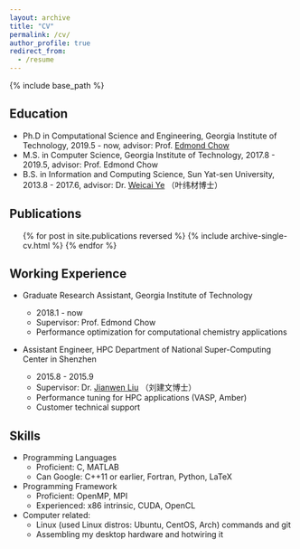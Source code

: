 ```yaml
---
layout: archive
title: "CV"
permalink: /cv/
author_profile: true
redirect_from:
  - /resume
---
```


{% include base_path %}

## Education
* Ph.D in Computational Science and Engineering, Georgia Institute of Technology, 2019.5 - now, advisor: Prof. [Edmond Chow](https://www.cc.gatech.edu/~echow/)
* M.S. in Computer Science, Georgia Institute of Technology, 2017.8 - 2019.5, advisor: Prof. Edmond Chow
* B.S. in Information and Computing Science, Sun Yat-sen University, 2013.8 - 2017.6, advisor: Dr. [Weicai Ye](https://www.researchgate.net/scientific-contributions/2033993793_Weicai_Ye) （叶纬材博士）

## Publications
  <ul>{% for post in site.publications reversed %}
    {% include archive-single-cv.html %}
  {% endfor %}</ul>

## Working Experience
* Graduate Research Assistant, Georgia Institute of Technology
  * 2018.1 - now
  * Supervisor: Prof. Edmond Chow
  * Performance optimization for computational chemistry applications

* Assistant Engineer, HPC Department of National Super-Computing Center in Shenzhen
  * 2015.8 - 2015.9
  * Supervisor: Dr. [Jianwen Liu](https://www.researchgate.net/profile/Jianwen_Liu) （刘建文博士）
  * Performance tuning for HPC applications (VASP, Amber)
  * Customer technical support
  
## Skills
* Programming Languages
  * Proficient: C, MATLAB
  * Can Google: C++11 or earlier, Fortran, Python, LaTeX
* Programming Framework
  * Proficient: OpenMP, MPI
  * Experienced: x86 intrinsic, CUDA, OpenCL
* Computer related:
  * Linux (used Linux distros: Ubuntu, CentOS, Arch) commands and git
  * Assembling my desktop hardware and hotwiring it



<!--
#Talks
  <ul>{% for post in site.talks %}
    {% include archive-single-talk-cv.html %}
  {% endfor %}</ul>

#Teaching
  <ul>{% for post in site.teaching %}
    {% include archive-single-cv.html %}
  {% endfor %}</ul>
-->